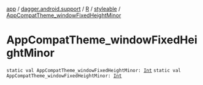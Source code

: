 [app](../../../index.md) / [dagger.android.support](../../index.md) / [R](../index.md) / [styleable](index.md) / [AppCompatTheme_windowFixedHeightMinor](./-app-compat-theme_window-fixed-height-minor.md)

# AppCompatTheme_windowFixedHeightMinor

`static val AppCompatTheme_windowFixedHeightMinor: `[`Int`](https://kotlinlang.org/api/latest/jvm/stdlib/kotlin/-int/index.html)
`static val AppCompatTheme_windowFixedHeightMinor: `[`Int`](https://kotlinlang.org/api/latest/jvm/stdlib/kotlin/-int/index.html)